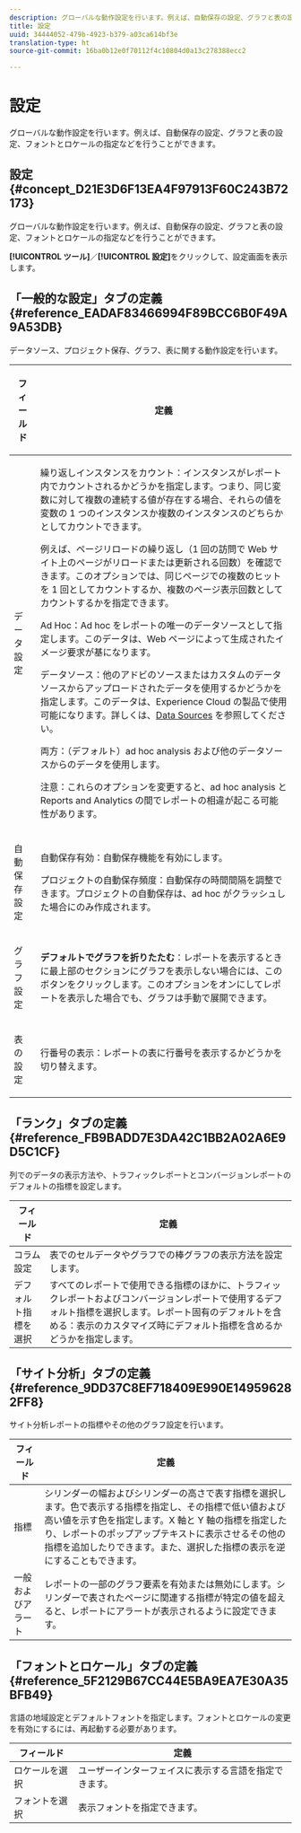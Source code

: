 ```yaml
---
description: グローバルな動作設定を行います。例えば、自動保存の設定、グラフと表の設定、フォントとロケールの指定などを行うことができます。
title: 設定
uuid: 34444052-479b-4923-b379-a03ca614bf3e
translation-type: ht
source-git-commit: 16ba0b12e0f70112f4c10804d0a13c278388ecc2

---
```



# 設定

グローバルな動作設定を行います。例えば、自動保存の設定、グラフと表の設定、フォントとロケールの指定などを行うことができます。

## 設定 {#concept_D21E3D6F13EA4F97913F60C243B72173}

グローバルな動作設定を行います。例えば、自動保存の設定、グラフと表の設定、フォントとロケールの指定などを行うことができます。

**[!UICONTROL ツール]**／**[!UICONTROL 設定]**&#x200B;をクリックして、設定画面を表示します。

## 「一般的な設定」タブの定義 {#reference_EADAF83466994F89BCC6B0F49A9A53DB}

データソース、プロジェクト保存、グラフ、表に関する動作設定を行います。

<!-- 

r_dsc_general_settings.xml

 -->

<table id="table_C18A0F1C9E214EB585A29801BA2400F8"> 
 <thead> 
  <tr> 
   <th colname="col1" class="entry"> <p>フィールド </p> </th> 
   <th colname="col2" class="entry"> <p>定義 </p> </th> 
  </tr> 
 </thead>
 <tbody> 
  <tr> 
   <td colname="col1"> <p> データ設定 </p> </td> 
   <td colname="col2"> <p> <span class="uicontrol">繰り返しインスタンスをカウント</span>：インスタンスがレポート内でカウントされるかどうかを指定します。つまり、同じ変数に対して複数の連続する値が存在する場合、それらの値を変数の 1 つのインスタンスか複数のインスタンスのどちらかとしてカウントできます。 </p> <p>例えば、ページリロードの繰り返し（1 回の訪問で Web サイト上のページがリロードまたは更新される回数）を確認できます。このオプションでは、同じページでの複数のヒットを 1 回としてカウントするか、複数のページ表示回数としてカウントするかを指定できます。 </p> <p> <span class="uicontrol"><span class="keyword">Ad Hoc</span></span>：<span class="keyword">Ad hoc</span> をレポートの唯一のデータソースとして指定します。このデータは、Web ページによって生成されたイメージ要求が基になります。 </p> <p> <span class="uicontrol"><span class="keyword">データソース</span></span>：他のアドビのソースまたはカスタムのデータソースからアップロードされたデータを使用するかどうかを指定します。このデータは、<span class="keyword">Experience Cloud</span> の製品で使用可能になります。詳しくは、<a href="https://marketing.adobe.com/resources/help/ja_JP/sc/datasources/index.html"  >Data Sources</a> を参照してください。 </p> <p> <span class="uicontrol">両方</span>：（デフォルト）<span class="keyword">ad hoc analysis</span> および他のデータソースからのデータを使用します。 </p> <p>注意：これらのオプションを変更すると、<span class="keyword">ad hoc analysis</span> と <span class="keyword">Reports and Analytics</span> の間でレポートの相違が起こる可能性があります。 </p> </td> 
  </tr> 
  <tr> 
   <td colname="col1"> <p> 自動保存設定 </p> </td> 
   <td colname="col2"> <p> <span class="uicontrol">自動保存有効</span>：自動保存機能を有効にします。 </p> <p> <span class="uicontrol">プロジェクトの自動保存頻度</span>：自動保存の時間間隔を調整できます。プロジェクトの自動保存は、ad hoc がクラッシュした場合にのみ作成されます。 </p> </td> 
  </tr> 
  <tr> 
   <td colname="col1"> <p> グラフ設定 </p> </td> 
   <td colname="col2"> <p><b>デフォルトでグラフを折りたたむ</b>：レポートを表示するときに最上部のセクションにグラフを表示しない場合には、このボタンをクリックします。このオプションをオンにしてレポートを表示した場合でも、グラフは手動で展開できます。 </p> </td> 
  </tr> 
  <tr> 
   <td colname="col1"> <p> 表の設定 </p> </td> 
   <td colname="col2"> <p> <span class="uicontrol">行番号の表示</span>：レポートの表に行番号を表示するかどうかを切り替えます。 </p> </td> 
  </tr> 
 </tbody> 
</table>

## 「ランク」タブの定義 {#reference_FB9BADD7E3DA42C1BB2A02A6E9D5C1CF}

列でのデータの表示方法や、トラフィックレポートとコンバージョンレポートのデフォルトの指標を設定します。

<!-- 

r_dsc_ranked_tab.xml

 -->

| フィールド | 定義 |
|--- |--- |
| コラム設定 | 表でのセルデータやグラフでの棒グラフの表示方法を設定します。 |
| デフォルト指標を選択 | すべてのレポートで使用できる指標のほかに、トラフィックレポートおよびコンバージョンレポートで使用するデフォルト指標を選択します。レポート固有のデフォルトを含める：表示のカスタマイズ時にデフォルト指標を含めるかどうかを指定します。 |

## 「サイト分析」タブの定義 {#reference_9DD37C8EF718409E990E149596282FF8}

サイト分析レポートの指標やその他のグラフ設定を行います。

<!-- 

r_dsc_site_analysis_tab.xml

 -->

| フィールド | 定義 |
|--- |--- |
| 指標 | シリンダーの幅およびシリンダーの高さで表す指標を選択します。色で表示する指標を指定し、その指標で低い値および高い値を示す色を指定します。X 軸と Y 軸の指標を指定したり、レポートのポップアップテキストに表示させるその他の指標を追加したりできます。また、選択した指標の表示を逆にすることもできます。 |
| 一般およびアラート | レポートの一部のグラフ要素を有効または無効にします。シリンダーで表されたページに関連する指標が特定の値を超えると、レポートにアラートが表示されるように設定できます。 |

## 「フォントとロケール」タブの定義 {#reference_5F2129B67CC44E5BA9EA7E30A35BFB49}

言語の地域設定とデフォルトフォントを指定します。フォントとロケールの変更を有効にするには、再起動する必要があります。

<!-- 

r_dsc_font_locale.xml

 -->

| フィールド | 定義 |
|--- |--- |
| ロケールを選択 | ユーザーインターフェイスに表示する言語を指定できます。 |
| フォントを選択 | 表示フォントを指定できます。 |
